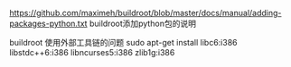 https://github.com/maximeh/buildroot/blob/master/docs/manual/adding-packages-python.txt
buildroot添加python包的说明

buildroot 使用外部工具链的问题
sudo apt-get install   libc6:i386   libstdc++6:i386   libncurses5:i386   zlib1g:i386
